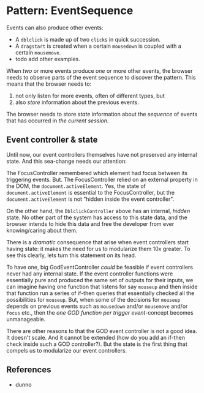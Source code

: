 # Pattern: EventSequence

Events can also produce other events:
 * A `dblclick` is made up of two `click`s in quick succession.
 * A `dragstart` is created when a certain `mousedown` is coupled with a certain `mousemove`.
 * todo add other examples.  

When *two* or more events produce *one* or more other events, the browser needs to observe parts of the event sequence to discover the pattern. This means that the browser needs to:
1. not only listen for more events, often of different types, but
2. also *store* information about the previous events.

The browser needs to store *state* information about the *sequence* of events that has occurred in *the current session*. 


## Event controller & state

Until now, our event controllers themselves have not preserved any internal state. And this sea-change needs our attention:
 
The FocusController remembered which element had focus between its triggering events. But. The FocusController relied on an external property in the DOM, the `document.activeElement`. Yes, the state of `document.activeElement` is essential to the FocusController, but the `document.activeElement` is not "hidden inside the event controller".

On the other hand, the `DblclickController` above has an internal, *hidden* state. No other part of the system has access to this state data, and the browser intends to hide this data and free the developer from ever knowing/caring about them.

There is a *dramatic* consequence that arise when event controllers start having state: it makes the need for us to modularize them 10x greater. To see this clearly, lets turn this statement on its head.
 
To have one, big GodEventController *could* be feasible if event controllers never had any internal state. If the event controller functions were essentially pure and produced the same set of outputs for their inputs, we can imagine having one function that listens for say `mouseup` and then inside that function run a series of if-then queries that essentially checked all the possibilities for `mouseup`. But, when some of the decisions for `mouseup` depends on previous events such as `mousedown` and/or `mousemove` and/or `focus` etc., then the *one GOD function per trigger event*-concept  becomes unmanageable. 

There are other reasons to that the GOD event controller is not a good idea. It doesn't scale. And it cannot be extended (how do you add an if-then check inside such a GOD controller?). But the state is the first thing that compels us to modularize our event controllers.


## References

 * dunno